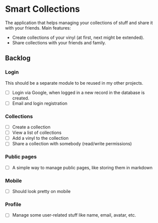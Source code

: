 # Smart Collections

The application that helps managing your collections of stuff and share it with your friends.
Main features:

* Create collections of your vinyl (at first, next might be extended).
* Share collections with your friends and family.

## Backlog

### Login

This should be a separate module to be reused in my other projects. 

- [ ] Login via Google, when logged in a new record in the database is created.
- [ ] Email and login registration

### Collections

- [ ] Create a collection
- [ ] View a list of collections
- [ ] Add a vinyl to the collection
- [ ] Share a collection with somebody (read/write permissions)

### Public pages

- [ ] A simple way to manage public pages, like storing them in markdown

### Mobile

- [ ] Should look pretty on mobile

### Profile

- [ ] Manage some user-related stuff like name, email, avatar, etc. 